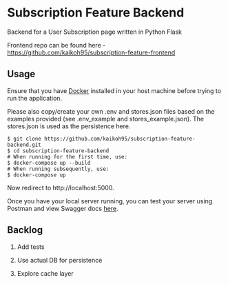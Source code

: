 # Subscription Feature Backend
Backend for a User Subscription page written in Python Flask 

Frontend repo can be found here - https://github.com/kaikoh95/subscription-feature-frontend

## Usage
Ensure that you have [Docker](https://www.docker.com/) installed in your host machine before trying to run the application.

Please also copy/create your own .env and stores.json files based on the examples provided
(see .env_example and stores_example.json).
The stores.json is used as the persistence here.

```
$ git clone https://github.com/kaikoh95/subscription-feature-backend.git
$ cd subscription-feature-backend
# When running for the first time, use:
$ docker-compose up --build
# When running subsequently, use:
$ docker-compose up
```
Now redirect to http://localhost:5000.

Once you have your local server running,
you can test your server using Postman and
view Swagger docs [here](http://localhost:5000/swagger-ui).


## Backlog

1. Add tests

2. Use actual DB for persistence

3. Explore cache layer